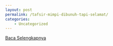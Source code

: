 ```yaml
---
layout: post
permalink: /tafsir-mimpi-dibunuh-tapi-selamat/
categories:
    - Uncategorized
---
```


[Baca Selengkapnya](/06)